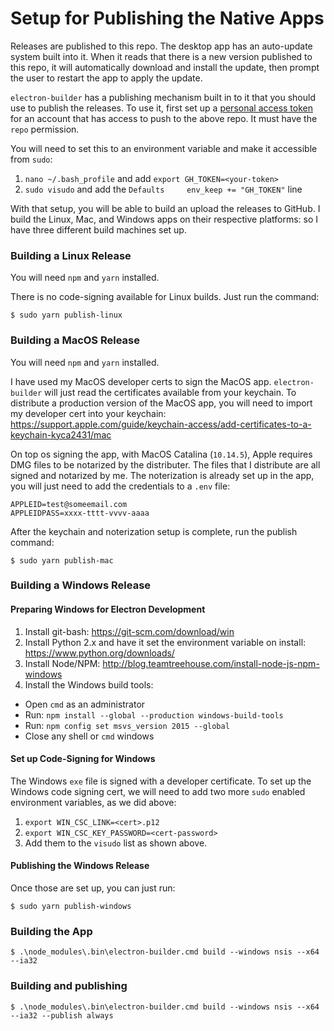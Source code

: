 # Setup for Publishing the Native Apps

Releases are published to this repo. The desktop app has an auto-update system built into it. When it reads that there is a new version published to this repo, it will automatically download and install the update, then prompt the user to restart the app to apply the update.

`electron-builder` has a publishing mechanism built in to it that you should use to publish the releases. To use it, first set up a [personal access token](https://github.com/blog/1509-personal-api-tokens) for an account that has access to push to the above repo. It must have the `repo` permission.

You will need to set this to an environment variable and make it accessible from `sudo`:

1. `nano ~/.bash_profile` and add `export GH_TOKEN=<your-token>`
2. `sudo visudo` and add the `Defaults     env_keep += "GH_TOKEN"` line

With that setup, you will be able to build an upload the releases to GitHub. I build the Linux, Mac, and Windows apps on their respective platforms: so I have three different build machines set up.

### Building a Linux Release

You will need `npm` and `yarn` installed.

There is no code-signing available for Linux builds. Just run the command:

```
$ sudo yarn publish-linux
```

### Building a MacOS Release

You will need `npm` and `yarn` installed.

I have used my MacOS developer certs to sign the MacOS app. `electron-builder` will just read the certificates available from your keychain. To distribute a production version of the MacOS app, you will need to import my developer cert into your keychain: https://support.apple.com/guide/keychain-access/add-certificates-to-a-keychain-kyca2431/mac

On top os signing the app, with MacOS Catalina (`10.14.5`), Apple requires DMG files to be notarized by the distributer. The files that I distribute are all signed and notarized by me. The noterization is already set up in the app, you will just need to add the credentials to a `.env` file:

```
APPLEID=test@someemail.com
APPLEIDPASS=xxxx-tttt-vvvv-aaaa
```

After the keychain and noterization setup is complete, run the publish command:

```
$ sudo yarn publish-mac
```

### Building a Windows Release

#### Preparing Windows for Electron Development

1. Install git-bash: https://git-scm.com/download/win
2. Install Python 2.x and have it set the environment variable on install: https://www.python.org/downloads/
2. Install Node/NPM: http://blog.teamtreehouse.com/install-node-js-npm-windows
3. Install the Windows build tools:
  * Open `cmd` as an administrator
  * Run: `npm install --global --production windows-build-tools`
  * Run: `npm config set msvs_version 2015 --global`
  * Close any shell or `cmd` windows

#### Set up Code-Signing for Windows

The Windows `exe` file is signed with a developer certificate. To set up the Windows code signing cert, we will need to add two more `sudo` enabled environment variables, as we did above:

1. `export WIN_CSC_LINK=<cert>.p12`
2. `export WIN_CSC_KEY_PASSWORD=<cert-password>`
3. Add them to the `visudo` list as shown above.

#### Publishing the Windows Release

Once those are set up, you can just run:

```
$ sudo yarn publish-windows
```


### Building the App

```
$ .\node_modules\.bin\electron-builder.cmd build --windows nsis --x64 --ia32
```

### Building and publishing

```
$ .\node_modules\.bin\electron-builder.cmd build --windows nsis --x64 --ia32 --publish always
```